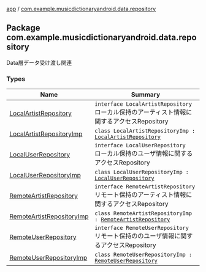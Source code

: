 [app](../index.md) / [com.example.musicdictionaryandroid.data.repository](./index.md)

## Package com.example.musicdictionaryandroid.data.repository

Data層データ受け渡し関連

### Types

| Name | Summary |
|---|---|
| [LocalArtistRepository](-local-artist-repository/index.md) | `interface LocalArtistRepository`<br>ローカル保持のアーティスト情報に関するアクセスRepository |
| [LocalArtistRepositoryImp](-local-artist-repository-imp/index.md) | `class LocalArtistRepositoryImp : `[`LocalArtistRepository`](-local-artist-repository/index.md) |
| [LocalUserRepository](-local-user-repository/index.md) | `interface LocalUserRepository`<br>ローカル保持のユーザ情報に関するアクセスRepository |
| [LocalUserRepositoryImp](-local-user-repository-imp/index.md) | `class LocalUserRepositoryImp : `[`LocalUserRepository`](-local-user-repository/index.md) |
| [RemoteArtistRepository](-remote-artist-repository/index.md) | `interface RemoteArtistRepository`<br>リモート保持のアーティスト情報に関するアクセスRepository |
| [RemoteArtistRepositoryImp](-remote-artist-repository-imp/index.md) | `class RemoteArtistRepositoryImp : `[`RemoteArtistRepository`](-remote-artist-repository/index.md) |
| [RemoteUserRepository](-remote-user-repository/index.md) | `interface RemoteUserRepository`<br>リモート保持ののユーザ情報に関するアクセスRepository |
| [RemoteUserRepositoryImp](-remote-user-repository-imp/index.md) | `class RemoteUserRepositoryImp : `[`RemoteUserRepository`](-remote-user-repository/index.md) |
